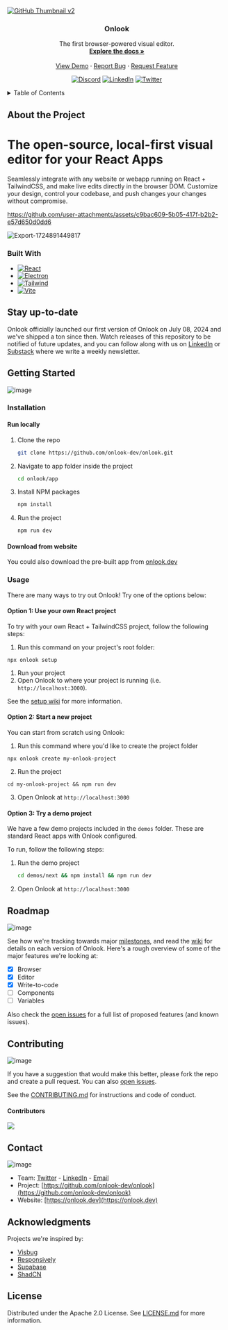 
<!-- Improved compatibility of back to top link: See: https://github.com/othneildrew/Best-README-Template/pull/73 -->
<a id="readme-top"></a>

[<img alt="GitHub Thumbnail v2" src="https://github.com/user-attachments/assets/00a47677-ccfe-4f9c-8088-4d9b16104303">
](https://youtu.be/RSX_3EaO5eU)

<div align="center">
<h3 align="center">Onlook</h3>
  <p align="center">
    The first browser-powered visual editor.
    <br />
    <a href="https://github.com/onlook-dev/onlook/wiki"><strong>Explore the docs »</strong></a>
    <br />
    <br />
    <a href="https://youtu.be/RSX_3EaO5eU?feature=shared">View Demo</a>
    ·
    <a href="https://github.com/onlook-dev/onlook/issues/new?labels=bug&template=bug-report---.md">Report Bug</a>
    ·
    <a href="https://github.com/onlook-dev/onlook/issues/new?labels=enhancement&template=feature-request---.md">Request Feature</a>
  </p>
  <!-- PROJECT SHIELDS -->
<!--
*** I'm using markdown "reference style" links for readability.
*** Reference links are enclosed in brackets [ ] instead of parentheses ( ).
*** See the bottom of this document for the declaration of the reference variables
*** for contributors-url, forks-url, etc. This is an optional, concise syntax you may use.
*** https://www.markdownguide.org/basic-syntax/#reference-style-links
-->
<!-- [![Contributors][contributors-shield]][contributors-url]
[![Forks][forks-shield]][forks-url]
[![Stargazers][stars-shield]][stars-url]
[![Issues][issues-shield]][issues-url]
[![Apache License][license-shield]][license-url] -->


  [![Discord][discord-shield]][discord-url]
  [![LinkedIn][linkedin-shield]][linkedin-url]
  [![Twitter][twitter-shield]][twitter-url]

</div>

<!-- TABLE OF CONTENTS -->
<details>
  <summary>Table of Contents</summary>
  <ol>
    <li><a href="#about">About</a> </li>
    <li><a href="#installation">Installation</a></li>
    <li><a href="#usage">Usage</a></li>
    <li><a href="#roadmap">Roadmap</a></li>
    <li><a href="#contributing">Contributing</a></li>
    <li><a href="#contact">Contact</a></li>
    <li><a href="#acknowledgments">Acknowledgments</a></li>
    <li><a href="#license">License</a></li>
  </ol>
</details>

## About the Project

# The open-source, local-first visual editor for your React Apps

Seamlessly integrate with any website or webapp running on React + TailwindCSS, and make live edits directly in the browser DOM. Customize your design, control your codebase, and push changes your changes without compromise.

https://github.com/user-attachments/assets/c9bac609-5b05-417f-b2b2-e57d650d0dd6

![Export-1724891449817](https://github.com/user-attachments/assets/1f317ae1-6453-4a00-8801-f005ccc7efdb)

   
### Built With
* [![React][React.js]][React-url]
* [![Electron][Electron.js]][Electron-url]
* [![Tailwind][TailwindCSS]][Tailwind-url]
* [![Vite][Vite.js]][Vite-url]

## Stay up-to-date
Onlook officially launched our first version of Onlook on July 08, 2024 and we've shipped a ton since then. Watch releases of this repository to be notified of future updates, and you can follow along with us on [LinkedIn](https://www.linkedin.com/company/onlook-dev) or [Substack](https://onlook.substack.com/) where we write a weekly newsletter. 


<!-- ![Starproject](https://github.com/user-attachments/assets/07742b21-dd98-4be3-b6a6-13d8132af398) -->


## Getting Started

![image](https://github.com/user-attachments/assets/18b6ad5a-1d5a-4396-af8c-8b85936acf39)

### Installation

#### Run locally
1. Clone the repo
   ```sh
   git clone https://github.com/onlook-dev/onlook.git
   ```
2. Navigate to app folder inside the project
   ```sh
   cd onlook/app
   ```
3. Install NPM packages
   ```sh
   npm install
   ```
4. Run the project
   ```js
   npm run dev
   ```

#### Download from website

You could also download the pre-built app from [onlook.dev](https://onlook.dev/)

### Usage

There are many ways to try out Onlook! Try one of the options below:

#### Option 1: Use your own React project

To try with your own React + TailwindCSS project, follow the following steps:

1. Run this command on your project's root folder:
```
npx onlook setup
```

1. Run your project
2. Open Onlook to where your project is running (i.e. `http://localhost:3000`).


See the [setup wiki](https://github.com/onlook-dev/onlook/wiki/How-to-set-up-my-project%3F) for more information.
#### Option 2: Start a new project

You can start from scratch using Onlook:

1. Run this command where you'd like to create the project folder
```
npx onlook create my-onlook-project
```
2. Run the project
```
cd my-onlook-project && npm run dev
```

3. Open Onlook at `http://localhost:3000`

#### Option 3: Try a demo project

We have a few demo projects included in the `demos` folder. These are standard React apps with Onlook configured.

To run, follow the following steps:

1. Run the demo project
   ```sh
   cd demos/next && npm install && npm run dev
   ```
2. Open Onlook at `http://localhost:3000`

## Roadmap

![image](https://github.com/user-attachments/assets/f64b51df-03be-44d1-ae35-82e6dc960d06)

See how we're tracking towards major [milestones]([url](https://github.com/onlook-dev/onlook/milestones)), and read the [wiki](https://github.com/onlook-dev/onlook/wiki/Roadmap) for details on each version of Onlook. Here's a rough overview of some of the major features we're looking at:

* [X] Browser
* [X] Editor
* [X] Write-to-code
* [ ] Components
* [ ] Variables

Also check the [open issues](https://github.com/onlook-dev/onlook/issues) for a full list of proposed features (and known issues).


## Contributing

![image](https://github.com/user-attachments/assets/ecc94303-df23-46ae-87dc-66b040396e0b)

If you have a suggestion that would make this better, please fork the repo and create a pull request. You can also [open issues](https://github.com/onlook-dev/onlook/issues).


See the [CONTRIBUTING.md](CONTRIBUTING.md) for instructions and code of conduct.

#### Contributors


<a href="https://github.com/onlook-dev/onlook/graphs/contributors">
  <img src="https://contrib.rocks/image?repo=onlook-dev/onlook&t=0" />
</a>

## Contact

![image](https://github.com/user-attachments/assets/60684b68-1925-4550-8efd-51a1509fc953)

- Team: [Twitter](https://twitter.com/onlookdev) - [LinkedIn](https://www.linkedin.com/company/onlook-dev/) - [Email](mailto:contact@onlook.dev)
- Project: [https://github.com/onlook-dev/onlook](https://github.com/onlook-dev/onlook)
- Website: [https://onlook.dev](https://onlook.dev)

## Acknowledgments
Projects we're inspired by:
* [Visbug](https://github.com/GoogleChromeLabs/ProjectVisBug)
* [Responsively](https://github.com/responsively-org/responsively-app)
* [Supabase](https://github.com/supabase/supabase)
* [ShadCN](https://github.com/shadcn-ui/ui)

## License

Distributed under the Apache 2.0 License. See [LICENSE.md](LICENSE.md) for more information.


<!-- https://www.markdownguide.org/basic-syntax/#reference-style-links -->
[contributors-shield]: https://img.shields.io/github/contributors/onlook-dev/studio.svg?style=for-the-badge
[contributors-url]: https://github.com/onlook-dev/onlook/graphs/contributors

[forks-shield]: https://img.shields.io/github/forks/onlook-dev/studio.svg?style=for-the-badge
[forks-url]: https://github.com/onlook-dev/onlook/network/members

[stars-shield]: https://img.shields.io/github/stars/onlook-dev/studio.svg?style=for-the-badge
[stars-url]: https://github.com/onlook-dev/onlook/stargazers

[issues-shield]: https://img.shields.io/github/issues/onlook-dev/studio.svg?style=for-the-badge
[issues-url]: https://github.com/onlook-dev/onlook/issues

[license-shield]: https://img.shields.io/github/license/onlook-dev/studio.svg?style=for-the-badge
[license-url]: https://github.com/onlook-dev/onlook/blob/master/LICENSE.txt

[linkedin-shield]: https://img.shields.io/badge/-LinkedIn-black.svg?logo=linkedin&colorB=555
[linkedin-url]: https://www.linkedin.com/company/onlook-dev

[twitter-shield]: https://img.shields.io/badge/-Twitter-black?logo=x&colorB=555
[twitter-url]: https://x.com/onlookdev

[discord-shield]: https://img.shields.io/badge/-Discord-black?logo=discord&colorB=555
[discord-url]: https://discord.gg/hERDfFZCsH

[React.js]: https://img.shields.io/badge/react-%2320232a.svg?logo=react&logoColor=%2361DAFB
[React-url]: https://reactjs.org/

[TailwindCSS]: https://img.shields.io/badge/tailwindcss-%2338B2AC.svg?logo=tailwind-css&logoColor=white
[Tailwind-url]: https://tailwindcss.com/

[Electron.js]: https://img.shields.io/badge/Electron-191970?logo=Electron&logoColor=white
[Electron-url]: https://www.electronjs.org/

[Vite.js]: https://img.shields.io/badge/vite-%23646CFF.svg?logo=vite&logoColor=white
[Vite-url]: https://vitejs.dev/

[product-screenshot]: assets/brand.png

